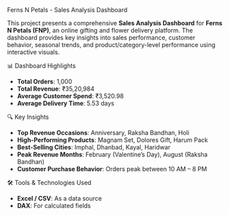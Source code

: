   Ferns N Petals - Sales Analysis Dashboard

This project presents a comprehensive **Sales Analysis Dashboard** for **Ferns N Petals (FNP)**, an online gifting and flower delivery platform. The dashboard provides key insights into sales performance, customer behavior, seasonal trends, and product/category-level performance using interactive visuals.

 📊 Dashboard Highlights

- **Total Orders**: 1,000  
- **Total Revenue**: ₹35,20,984  
- **Average Customer Spend**: ₹3,520.98  
- **Average Delivery Time**: 5.53 days  

 🔍 Key Insights

- **Top Revenue Occasions**: Anniversary, Raksha Bandhan, Holi
- **High-Performing Products**: Magnam Set, Dolores Gift, Harum Pack
- **Best-Selling Cities**: Imphal, Dhanbad, Kayal, Haridwar
- **Peak Revenue Months**: February (Valentine’s Day), August (Raksha Bandhan)
- **Customer Purchase Behavior**: Orders peak between 10 AM – 8 PM

 🛠️ Tools & Technologies Used

- **Excel / CSV**: As a data source 
- **DAX**: For calculated fields 


